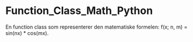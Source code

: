# Function_Class_Math_Python
En function class som representerer den matematiske formelen: f(x; n, m) = sin(nx) * cos(mx).

